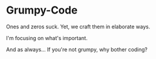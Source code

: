 # Grumpy-Code
Ones and zeros suck. Yet, we craft them in elaborate ways.

I'm focusing on what's important.


And as always... If you're not grumpy, why bother coding?
